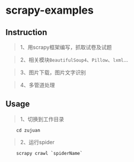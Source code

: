 # scrapy-examples
## Instruction
>1、用scrapy框架编写，抓取试卷及试题

>2、相关模块`BeautifulSoup4`、`Pillow`、`lxml`...

>3、图片下载，图片文字识别

>4、多管道处理

## Usage
>1、切换到工作目录

```
    cd zujuan
```

>2、运行spider

```
    scrapy crawl `spiderName`
```
